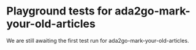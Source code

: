 # Playground tests for ada2go-mark-your-old-articles
We are still awaiting the first test run for ada2go-mark-your-old-articles.
